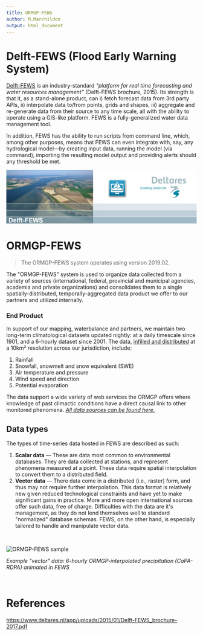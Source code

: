 ```yaml
---
title: ORMGP-FEWS
author: M.Marchildon
output: html_document
---
```



# Delft-FEWS (**F**lood **E**arly **W**arning **S**ystem)

[Delft-FEWS](https://www.deltares.nl/en/software-and-data/products/delft-fews-platform) is an industry-standard *"platform for real time forecasting and water resources management"* (Delft-FEWS brochure, 2015). Its strength is that it, as a stand-alone product, can i) fetch forecast data from 3rd party APIs, ii) interpolate data to/from points, grids and shapes, iii) aggregate and re-generate data from their source to any time scale, all with the ability to operate using a GIS-like platform. FEWS is a fully-generalized water data management tool.

In addition, FEWS has the ability to run scripts from command line, which, among other purposes, means that FEWS can even integrate with, say, any hydrological model—by creating input data, running the model (via command), importing the resulting model output and providing alerts should any threshold be met.

![](fig/fews2019-splash.png)

# ORMGP-FEWS

> The ORMGP-FEWS system operates using version 2019.02.

The "ORMGP-FEWS" system is used to organize data collected from a variety of sources (international, federal, provincial and municipal agencies, academia and private organizations) and consolidates them to a single spatially-distributed, temporally-aggregated data product we offer to our partners and utilized internally.


### End Product
In support of our mapping, waterbalance and partners, we maintain two long-term climatological datasets updated nightly: at a daily timescale since 1901, and a 6-hourly dataset since 2001. The data, [infilled and distributed](\fews\climate-interpolation.html) at a 10km² resolution across our jurisdiction, include:

1. Rainfall
1. Snowfall, snowmelt and snow equivalent (SWE)
1. Air temperature and pressure
1. Wind speed and direction
1. Potential evaporation


The data support a wide variety of web services the ORMGP offers where knowledge of past climactic conditions have a direct causal link to other monitored phenomena.  [*All data sources can be found here.*](/interpolants/interpolation/climate-sources.html)


## Data types
The types of time-series data hosted in FEWS are described as such:

1. **Scalar data** — These are data most common to environmental databases. They are data collected at stations, and represent phenomena measured at a point.  These data require spatial interpolation to convert them to a distributed field.
1. **Vector data** — There data come in a distributed (i.e., raster) form, and thus may not require further interpolation.  This data format is relatively new given reduced technological constraints and have yet to make significant gains in practice. More and more open international sources offer such data, free of charge. Difficulties with the data are it's management, as they do not lend themselves well to standard "normalized" database schemas.  FEWS, on the other hand, is especially tailored to handle and manipulate vector data.

<br>

![ORMGP-FEWS sample](fig/ORMGP-FEWS-sample1-slowed.gif)

*Example "vector" data: 6-hourly ORMGP-interpolated precipitation (CaPA-RDPA) animated in FEWS*

<br>

# References

https://www.deltares.nl/app/uploads/2015/01/Delft-FEWS_brochure-2017.pdf